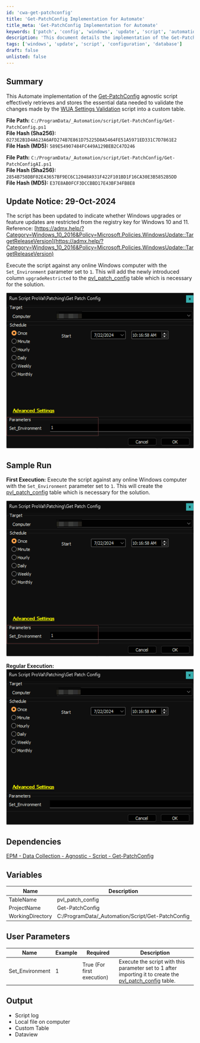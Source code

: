 ```yaml
---
id: 'cwa-get-patchconfig'
title: 'Get-PatchConfig Implementation for Automate'
title_meta: 'Get-PatchConfig Implementation for Automate'
keywords: ['patch', 'config', 'windows', 'update', 'script', 'automation']
description: 'This document details the implementation of the Get-PatchConfig script within the ConnectWise Automate platform, focusing on retrieving and storing essential data for validating changes made by the WUA Settings Validation script. It includes information on file paths, hashes, update notices, sample runs, dependencies, variables, user parameters, and output.'
tags: ['windows', 'update', 'script', 'configuration', 'database']
draft: false
unlisted: false
---
```

## Summary

This Automate implementation of the [Get-PatchConfig](https://proval.itglue.com/DOC-5078775-16362101) agnostic script effectively retrieves and stores the essential data needed to validate the changes made by the [WUA Settings Validation](https://proval.itglue.com/DOC-5078775-9135620) script into a custom table.

**File Path:** `C:/ProgramData/_Automation/script/Get-PatchConfig/Get-PatchConfig.ps1`  
**File Hash (Sha256):** `0273E2B1D4A623A6AFD274B7E861D75225D8A5464FE51A5971ED331C7D7861E2`  
**File Hash (MD5):** `589E54907484FC449A129BEB2C47D246`  

**File Path:** `C:/ProgramData/_Automation/script/Get-PatchConfig/Get-PatchConfigAI.ps1`  
**File Hash (Sha256):** `2854B758DBF02E43657BF9EC6C12048A931F422F101BD1F16CA30E3B5852B5DD`  
**File Hash (MD5):** `E37E8AB0FCF3DCCBBD17E43BF34FB8E8`  

## Update Notice: 29-Oct-2024

The script has been updated to indicate whether Windows upgrades or feature updates are restricted from the registry key for Windows 10 and 11.  
Reference: [https://admx.help/?Category=Windows_10_2016&Policy=Microsoft.Policies.WindowsUpdate::TargetReleaseVersion](https://admx.help/?Category=Windows_10_2016&Policy=Microsoft.Policies.WindowsUpdate::TargetReleaseVersion)

Execute the script against any online Windows computer with the `Set_Environment` parameter set to `1`. This will add the newly introduced column `upgradeRestricted` to the [pvl_patch_config](https://proval.itglue.com/DOC-5078775-16399975) table which is necessary for the solution.  

![Image](../../../static/img/Get-Patch-Config/image_1.png)

## Sample Run

**First Execution:** Execute the script against any online Windows computer with the `Set_Environment` parameter set to `1`. This will create the [pvl_patch_config](https://proval.itglue.com/DOC-5078775-16399975) table which is necessary for the solution.  

![Image](../../../static/img/Get-Patch-Config/image_1.png)

**Regular Execution:**  
![Image](../../../static/img/Get-Patch-Config/image_2.png)

## Dependencies

[EPM - Data Collection - Agnostic - Script - Get-PatchConfig](https://proval.itglue.com/DOC-5078775-16362101)  

## Variables

| Name              | Description                       |
|-------------------|-----------------------------------|
| TableName         | pvl_patch_config                  |
| ProjectName       | Get-PatchConfig                   |
| WorkingDirectory   | C:/ProgramData/_Automation/Script/Get-PatchConfig |

## User Parameters

| Name              | Example | Required                      | Description                                                                                      |
|-------------------|---------|-------------------------------|--------------------------------------------------------------------------------------------------|
| Set_Environment    | 1       | True (For first execution)    | Execute the script with this parameter set to 1 after importing it to create the [pvl_patch_config](https://proval.itglue.com/DOC-5078775-16399975) table. |

## Output

- Script log
- Local file on computer
- Custom Table
- Dataview




